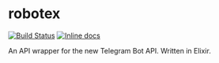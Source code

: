 # robotex
[![Build Status](https://travis-ci.org/EddyShure/robotex.svg?branch=master)](https://travis-ci.org/EddyShure/robotex)
[![Inline docs](http://inch-ci.org/github/EddyShure/robotex.svg)](http://inch-ci.org/github/EddyShure/robotex)

An API wrapper for the new Telegram Bot API.
Written in Elixir.
